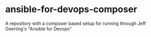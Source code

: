 # ansible-for-devops-composer

A repository with a composer based setup for running through Jeff Geerling's "Ansible for Devops"



